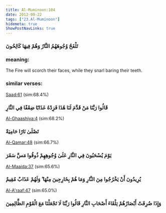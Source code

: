```yaml
---
title: Al-Muminoon:104
date: 2012-09-22
tags: ["23.Al-Muminoon"]
hidemeta: true 
ShowPostNavLinks: true 
---
```

### تَلْفَحُ وُجُوهَهُمُ النَّارُ وَهُمْ فِيهَا كَالِحُونَ
### meaning: 
The Fire will scorch their faces, while they snarl baring their teeth.
### similar verses: 

[Saad:61](/38/61) (sim:68.4%)

### قَالُوا رَبَّنَا مَنْ قَدَّمَ لَنَا هَٰذَا فَزِدْهُ عَذَابًا ضِعْفًا فِي النَّارِ

[Al-Ghaashiya:4](/88/4) (sim:68.2%)

### تَصْلَىٰ نَارًا حَامِيَةً

[Al-Qamar:48](/54/48) (sim:66.7%)

### يَوْمَ يُسْحَبُونَ فِي النَّارِ عَلَىٰ وُجُوهِهِمْ ذُوقُوا مَسَّ سَقَرَ

[Al-Maaida:37](/5/37) (sim:65.6%)

### يُرِيدُونَ أَنْ يَخْرُجُوا مِنَ النَّارِ وَمَا هُمْ بِخَارِجِينَ مِنْهَا ۖ وَلَهُمْ عَذَابٌ مُقِيمٌ

[Al-A'raaf:47](/7/47) (sim:65.0%)

### وَإِذَا صُرِفَتْ أَبْصَارُهُمْ تِلْقَاءَ أَصْحَابِ النَّارِ قَالُوا رَبَّنَا لَا تَجْعَلْنَا مَعَ الْقَوْمِ الظَّالِمِينَ
